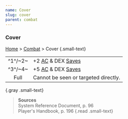 ```yaml
---
name: Cover
slug: cover
parent: combat
---
```

### Cover
[Home](dm-operations-center) > [Combat](combat) > Cover {.small-text}

|||
|:-------:|----------------------------------------------------------------| 
| ^1^/~2~ | +2 [AC](armor-class) & DEX [Saves](saving-throws) | 
| ^3^/~4~ | +5 [AC](armor-class) & DEX [Saves](saving-throws) |
|   Full  | Cannot be seen or targeted directly. |
{.gray .small-text}

> **Sources** <br/>
> System Reference Document, p. 96<br/>
> Player's Handbook, p. 196
{.read .small-text}